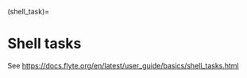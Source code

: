 (shell_task)=
# Shell tasks

See https://docs.flyte.org/en/latest/user_guide/basics/shell_tasks.html
